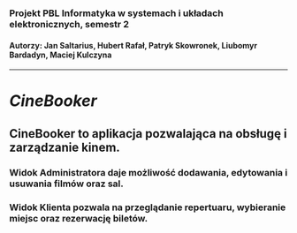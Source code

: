 ### Projekt PBL Informatyka w systemach i układach elektronicznych, semestr 2
#### Autorzy: Jan Saltarius, Hubert Rafał, Patryk Skowronek, Liubomyr Bardadyn, Maciej Kulczyna
***
# *CineBooker*
## CineBooker to aplikacja pozwalająca na obsługę i zarządzanie kinem. 
### Widok Administratora daje możliwość dodawania, edytowania i usuwania filmów oraz sal.
### Widok Klienta pozwala na przeglądanie repertuaru, wybieranie miejsc oraz rezerwację biletów.